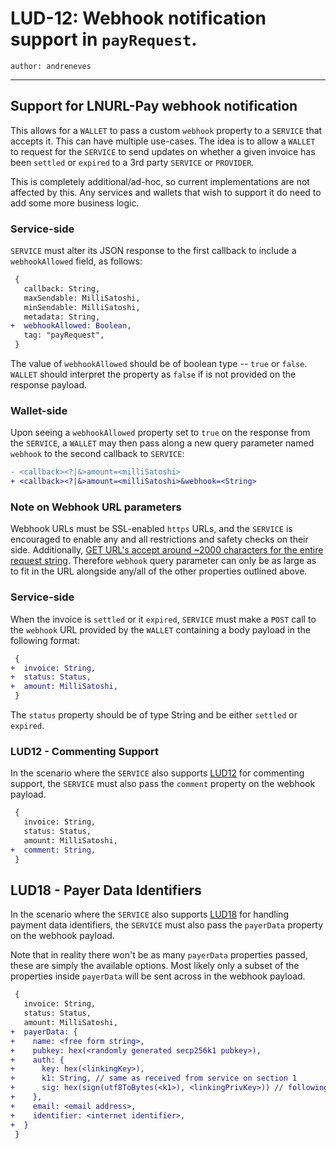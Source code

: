 LUD-12: Webhook notification support in `payRequest`.
=================================

`author: andreneves`

---

## Support for LNURL-Pay webhook notification

This allows for a `WALLET` to pass a custom `webhook` property to a `SERVICE` that accepts it. This can have multiple use-cases. The idea is to allow a `WALLET` to request for the `SERVICE` to send updates on whether a given invoice has been `settled` or `expired` to a 3rd party `SERVICE` or `PROVIDER`.

This is completely additional/ad-hoc, so current implementations are not affected by this. Any services and wallets that wish to support it do need to add some more business logic.

### Service-side

`SERVICE` must alter its JSON response to the first callback to include a `webhookAllowed` field, as follows:

```diff
 {
   callback: String,
   maxSendable: MilliSatoshi,
   minSendable: MilliSatoshi,
   metadata: String,
+  webhookAllowed: Boolean,
   tag: "payRequest",
 }
```

The value of `webhookAllowed` should be of boolean type -- `true` or `false`. `WALLET` should interpret the property as `false` if is not provided on the response payload.

### Wallet-side

Upon seeing a `webhookAllowed` property set to `true` on the response from the `SERVICE`, a `WALLET` may then pass along a new query parameter named `webhook` to the second callback to `SERVICE`:

```diff
- <callback><?|&>amount=<milliSatoshi>
+ <callback><?|&>amount=<milliSatoshi>&webhook=<String>
```

### Note on Webhook URL parameters

Webhook URLs must be SSL-enabled `https` URLs, and the `SERVICE` is encouraged to enable any and all restrictions and safety checks on their side. Additionally, [GET URL's accept around ~2000 characters for the entire request string](https://stackoverflow.com/a/417184). Therefore `webhook` query parameter can only be as large as to fit in the URL alongside any/all of the other properties outlined above.

### Service-side

When the invoice is `settled` or it `expired`, `SERVICE` must make a `POST` call to the `webhook` URL provided by the `WALLET` containing a body payload in the following format:

```diff
 {
+  invoice: String,
+  status: Status,
+  amount: MilliSatoshi,
 }
```

The `status` property should be of type String and be either `settled` or `expired`.

### LUD12 - Commenting Support

In the scenario where the `SERVICE` also supports [LUD12](./12.md) for commenting support, the `SERVICE` must also pass the `comment` property on the webhook payload.

```diff
 {
   invoice: String,
   status: Status,
   amount: MilliSatoshi,
+  comment: String,
 }
```

## LUD18 - Payer Data Identifiers

In the scenario where the `SERVICE` also supports [LUD18](./18.md) for handling payment data identifiers, the `SERVICE` must also pass the `payerData` property on the webhook payload.

Note that in reality there won't be as many `payerData` properties passed, these are simply the available options. Most likely only a subset of the properties inside `payerData` will be sent across in the webhook payload.

```diff
 {
   invoice: String,
   status: Status,
   amount: MilliSatoshi,
+  payerData: {
+    name: <free form string>,
+    pubkey: hex(<randomly generated secp256k1 pubkey>),
+    auth: {
+      key: hex(<linkingKey>),
+      k1: String, // same as received from service on section 1
+      sig: hex(sign(utf8ToBytes(<k1>), <linkingPrivKey>)) // following LUD-04
+    },
+    email: <email address>,
+    identifier: <internet identifier>,
+  }
 }
```

